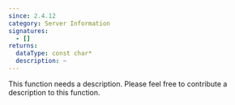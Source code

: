 ```yaml
---
since: 2.4.12
category: Server Information
signatures:
  - []
returns:
  dataType: const char*
  description: ~
---
```


This function needs a description. Please feel free to contribute a description to this function.
